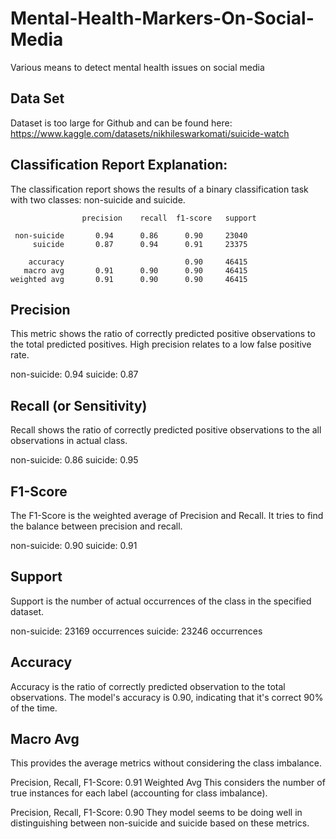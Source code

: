 # Mental-Health-Markers-On-Social-Media
Various means to detect mental health issues on social media
## Data Set
Dataset is too large for Github and can be found here:  https://www.kaggle.com/datasets/nikhileswarkomati/suicide-watch

## Classification Report Explanation:

The classification report shows the results of a binary classification task with two classes: non-suicide and suicide.

```
                precision    recall  f1-score   support

 non-suicide       0.94      0.86      0.90     23040
     suicide       0.87      0.94      0.91     23375

    accuracy                           0.90     46415
   macro avg       0.91      0.90      0.90     46415
weighted avg       0.91      0.90      0.90     46415
```

## Precision

This metric shows the ratio of correctly predicted positive observations to the total predicted positives. High precision relates to a low false positive rate.

non-suicide: 0.94
suicide: 0.87

## Recall (or Sensitivity)

Recall shows the ratio of correctly predicted positive observations to the all observations in actual class.

non-suicide: 0.86
suicide: 0.95

## F1-Score

The F1-Score is the weighted average of Precision and Recall. It tries to find the balance between precision and recall.

non-suicide: 0.90
suicide: 0.91

## Support

Support is the number of actual occurrences of the class in the specified dataset.

non-suicide: 23169 occurrences
suicide: 23246 occurrences

## Accuracy

Accuracy is the ratio of correctly predicted observation to the total observations. The model's accuracy is 0.90, indicating that it's correct 90% of the time.

## Macro Avg

This provides the average metrics without considering the class imbalance.

Precision, Recall, F1-Score: 0.91
Weighted Avg
This considers the number of true instances for each label (accounting for class imbalance).

Precision, Recall, F1-Score: 0.90
They model seems to be doing well in distinguishing between non-suicide and suicide based on these metrics.
